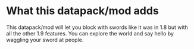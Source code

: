 # What this datapack/mod adds
This datapack/mod will let you block with swords like it was in 1.8 but with all the other 1.9 features. You can explore the world and say hello by waggling your sword at people.
